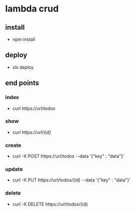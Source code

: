 # lambda crud
## install
- npm install

## deploy
- sls deploy

## end points
### index
- curl https://url/todos
### show
-	curl https://url/{id}
### create
- curl -X POST https://url/todos --data '{"key" : "data"}'
### update
- curl -X PUT https://url/todos/{id} --data '{"key" : "data"}'
### delete
- curl -X DELETE https://url/todos/{id}
